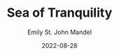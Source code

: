 ---
title: Sea of Tranquility
book: sea-of-tranquility
author: Emily St. John Mandel
kindle: false
spoilers: false
date: 2022-08-28
---
